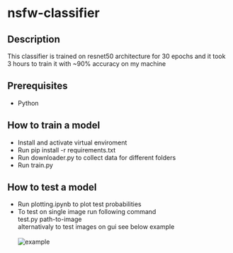 # nsfw-classifier
## Description
This classifier is trained on resnet50 architecture for 30 epochs and it took 3 hours to train it 
with ~90% accuracy on my machine
## Prerequisites

- Python
## How to train a model
- Install and activate virtual enviroment
- Run pip install -r requirements.txt
- Run downloader.py to collect data for different folders
- Run train.py
## How to test a model
- Run plotting.ipynb to plot test probabilities
- To test on single image run following command<br>
  test.py path-to-image<br>
  alternativaly to test images on gui see below example<br><br>
![example](https://github.com/rajnivp/nsfw-classifier/blob/master/assets/classifier.gif)
